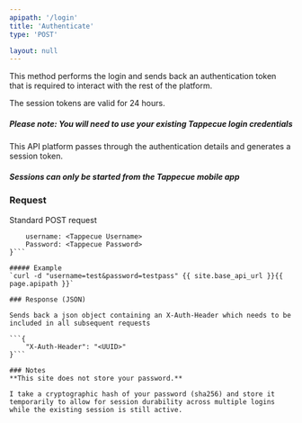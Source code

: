 ```yaml
---
apipath: '/login'
title: 'Authenticate'
type: 'POST'

layout: null
---
```


This method performs the login and sends back an authentication token that is required to interact with the rest of the platform.

The session tokens are valid for 24 hours.

##### Please note: You will need to use your existing Tappecue login credentials
This API platform passes through the authentication details and generates a session token.

##### Sessions can only be started from the Tappecue mobile app

### Request
Standard POST request
```{
	username: <Tappecue Username>
	Password: <Tappecue Password>
}```

##### Example
`curl -d "username=test&password=testpass" {{ site.base_api_url }}{{ page.apipath }}`

### Response (JSON)

Sends back a json object containing an X-Auth-Header which needs to be included in all subsequent requests

```{
	"X-Auth-Header": "<UUID>"
}```

### Notes
**This site does not store your password.**

I take a cryptographic hash of your password (sha256) and store it temporarily to allow for session durability across multiple logins while the existing session is still active.

